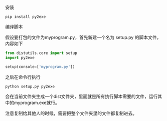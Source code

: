 安装

```shell
pip install py2exe
```

编译脚本

假设要打包的文件为myprogram.py，首先新建一个名为 setup.py 的脚本文件，内容如下

```python
from distutils.core import setup
import py2exe

setup(console=['myprogram.py'])
```

之后在命令行执行

```
python setup.py py2exe
```

会在当前文件夹生成一个dist文件夹，里面就是所有执行脚本需要的文件，运行其中的myprogram.exe就行。

注意复制给其他人的时候，需要把整个文件夹里的文件都复制进去。